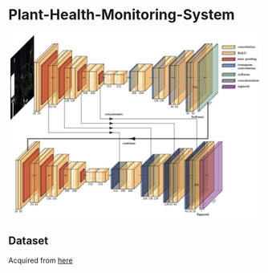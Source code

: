 # Plant-Health-Monitoring-System
![3D W-Net diagram](https://github.com/erikaj0037/Plant-Health-Monitoring-System/blob/main/wnet_diagram.jpg)

## Dataset
Acquired from [here](https://entrepot.recherche.data.gouv.fr/dataset.xhtml;jsessionid=f6d797791e07c5383fbffcdb2790?persistentId=doi%3A10.57745%2FR6AMN3&version=&q=&fileTypeGroupFacet=&fileAccess=&fileSortField=name&fileSortOrder=desc)